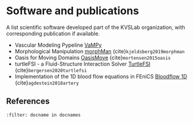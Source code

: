 # Software and publications
A list scientific software developed part of the KVSLab organization, with corresponding publication if available.

- Vascular Modeling Pypeline [VaMPy](https://github.com/KVSlab/vampy) 
- Morphological Manipulation [morphMan](https://github.com/KVSlab/morphman) {cite}`kjeldsberg2019morphman` 
- Oasis for Moving Domains [OasisMove](https://github.com/KVSlab/oasismove) {cite}`mortensen2015oasis`
- turtleFSI - a Fluid-Structure Interaction Solver [TurtleFSI](https://github.com/KVSlab/turtlefsi) {cite}`bergersen2020turtlefsi`
- Implementation of the 1D blood flow equations in FEniCS [Bloodflow 1D](https://github.com/KVSlab/bloodflow) {cite}`agdestein2018artery`


## References 

```{bibliography}
:filter: docname in docnames
```